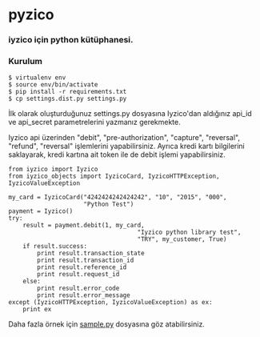 # pyzico
### iyzico için python kütüphanesi.

### Kurulum
    $ virtualenv env
    $ source env/bin/activate
    $ pip install -r requirements.txt
    $ cp settings.dist.py settings.py

İlk olarak oluşturduğunuz settings.py dosyasına Iyzico'dan aldığınız api_id ve api_secret parametrelerini yazmanız gerekmekte.

Iyzico api üzerinden "debit", "pre-authorization", "capture", "reversal", "refund", "reversal" işlemlerini yapabilirsiniz.
Ayrıca kredi kartı bilgilerini saklayarak, kredi kartına ait token ile de debit işlemi yapabilirsiniz.

    
    from iyzico import Iyzico
    from iyzico_objects import IyzicoCard, IyzicoHTTPException, IyzicoValueException
    
    my_card = IyzicoCard("4242424242424242", "10", "2015", "000",
                         "Python Test")
    payment = Iyzico()
    try:
        result = payment.debit(1, my_card,
                                        "Iyzico python library test",
                                        "TRY", my_customer, True)
        if result.success:
            print result.transaction_state
            print result.transaction_id
            print result.reference_id
            print result.request_id
        else:
            print result.error_code
            print result.error_message
    except (IyzicoHTTPException, IyzicoValueException) as ex:
        print ex

Daha fazla örnek için <a href="https://github.com/uguratar/pyzico/blob/master/sample.py">sample.py</a> dosyasına göz atabilirsiniz.